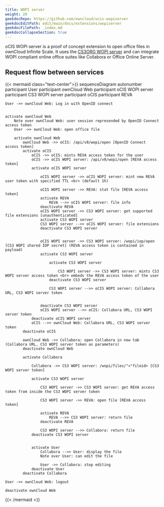 ```yaml
---
title: WOPI server
weight: 20
geekdocRepo: https://github.com/owncloud/ocis-wopiserver
geekdocEditPath: edit/main/docs/extensions/wopiserver
geekdocFilePath: _index.md
geekdocCollapseSection: true
---
```


oCIS WOPI server is  a proof of concept extension to open office files in ownCloud Infinite Scale. It uses the [CS3ORG WOPI server](https://github.com/cs3org/wopiserver) and can integrate WOPI compliant online office suites like Collabora or Office Online Server.


## Request flow between services

{{< mermaid class="text-center">}}
sequenceDiagram
    autonumber
    participant User
    participant ownCloud Web
    participant oCIS WOPI server
    participant CS3 WOPI server
    participant oCIS
    participant REVA


    User ->> ownCloud Web: Log in with OpenID connect


    activate ownCloud Web
        Note over ownCloud Web: user session represended by OpenID Connect access token
        User ->> ownCloud Web: open office file

        activate ownCloud Web
            ownCloud Web ->> oCIS: /api/v0/wopi/open [OpenID Connect access token]
            activate oCIS
                oCIS ->> oCIS: mints REVA access token for the user
                oCIS ->> oCIS WOPI server: /api/v0/wopi/open [REVA access token]
                activate oCIS WOPI server

					oCIS WOPI server ->> oCIS WOPI server: mint new REVA user token with specified TTL <br> (default 1h)

					oCIS WOPI server ->> REVA: stat file [REVA access token]
					activate REVA
						REVA -->> oCIS WOPI server: file info
					deactivate REVA
					oCIS WOPI server ->> CS3 WOPI server: get supported file extensions [unauthenticated]
					activate CS3 WOPI server
					CS3 WOPI server -->> oCIS WOPI server: file extensions
					deactivate CS3 WOPI server


                    oCIS WOPI server ->> CS3 WOPI server: /wopi/iop/open [CS3 WOPI shared IOP secret] (REVA access token is contained in payload)
					activate CS3 WOPI server

                        activate CS3 WOPI server

                            CS3 WOPI server ->> CS3 WOPI server: mints CS3 WOPI server access token <br> embeds the REVA access token of the user
                        deactivate CS3 WOPI server

                        CS3 WOPI server -->> oCIS WOPI server: Collabora URL, CS3 WOPI server token


                    deactivate CS3 WOPI server
                    oCIS WOPI server -->> oCIS: Collabora URL, CS3 WOPI server token
                deactivate oCIS WOPI server
                oCIS -->> ownCloud Web: Collabora URL, CS3 WOPI server token
            deactivate oCIS

            ownCloud Web ->> Collabora: open Collabora in new tab (Collabora URL, CS3 WOPI server token as parameters)
            deactivate ownCloud Web

            activate Collabora

                Collabora ->> CS3 WOPI server: /wopi/files/"<"fileid> [CS3 WOPI server token]

                activate CS3 WOPI server

                    CS3 WOPI server ->> CS3 WOPI server: get REVA access token from inside the CS3 WOPI server token

                    CS3 WOPI server ->> REVA: open file [REVA access token]

                    activate REVA
                        REVA -->> CS3 WOPI server: return file
                    deactivate REVA

                    CS3 WOPI server -->> Collabora: return file
                deactivate CS3 WOPI server


                activate User
                    Collabora -->> User: display the file
                    Note over User: can edit the file

                    User ->> Collabora: stop editing
                deactivate User
            deactivate Collabora

    User ->> ownCloud Web: logout

    deactivate ownCloud Web
{{< /mermaid >}}
